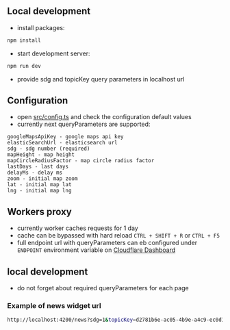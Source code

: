 ## Local development
- install packages:
```bash
npm install
```
- start development server:
```bash
npm run dev
```
 - provide sdg and topicKey query parameters in localhost url

## Configuration
- open [src/config.ts](./src/config.ts) and check the configuration default values
- currently next queryParameters are supported:

```
googleMapsApiKey - google maps api key
elasticSearchUrl - elasticsearch url
sdg - sdg number (required)
mapHeight - map height
mapCircleRadiusFactor - map circle radius factor
lastDays - last days
delayMs - delay ms
zoom - initial map zoom
lat - initial map lat
lng - initial map lng
```

## Workers proxy
- currently worker caches requests for 1 day
- cache can be bypassed with hard reload `CTRL + SHIFT + R` or `CTRL + F5`
- full endpoint url with queryParameters can eb configured under `ENDPOINT` environment variable on [Cloudflare Dashboard](https://dash.cloudflare.com/79b2aa6fff4d448f6c2208509b887c37/pages/view/news-widget/settings/environment-variables)

## local development
- do not forget about required queryParameters for each page

### Example of news widget url
```bash
http://localhost:4200/news?sdg=1&topicKey=d2781b6e-ac05-4b9e-a4c9-ec0d1a4c2d57
```
